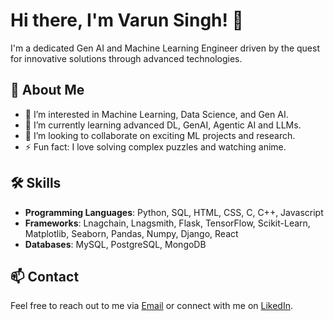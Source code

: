 # Hi there, I'm Varun Singh! 👋

I'm a dedicated Gen AI and Machine Learning Engineer driven by the quest for innovative solutions through advanced technologies.

## 🚀 About Me
- 👀 I’m interested in Machine Learning, Data Science, and Gen AI.
- 🌱 I’m currently learning advanced DL, GenAI, Agentic AI and LLMs.
- 💞️ I’m looking to collaborate on exciting ML projects and research.
- ⚡ Fun fact: I love solving complex puzzles and watching anime.

## 🛠️ Skills
- **Programming Languages**: Python, SQL, HTML, CSS, C, C++, Javascript 
- **Frameworks**: Lnagchain, Lnagsmith, Flask, TensorFlow, Scikit-Learn, Matplotlib, Seaborn, Pandas, Numpy, Django, React
- **Databases**: MySQL, PostgreSQL, MongoDB

## 📫 Contact
Feel free to reach out to me via [Email](mailto:varunbaroliya034@gmail.com) or connect with me on [LikedIn](https://www.linkedin.com/in/varun-singh-651937258/).

<!---
varunsingh034/varunsingh034 is a ✨ special ✨ repository because its `README.md` (this file) appears on your GitHub profile.
You can click the Preview link to take a look at your changes.
--->
